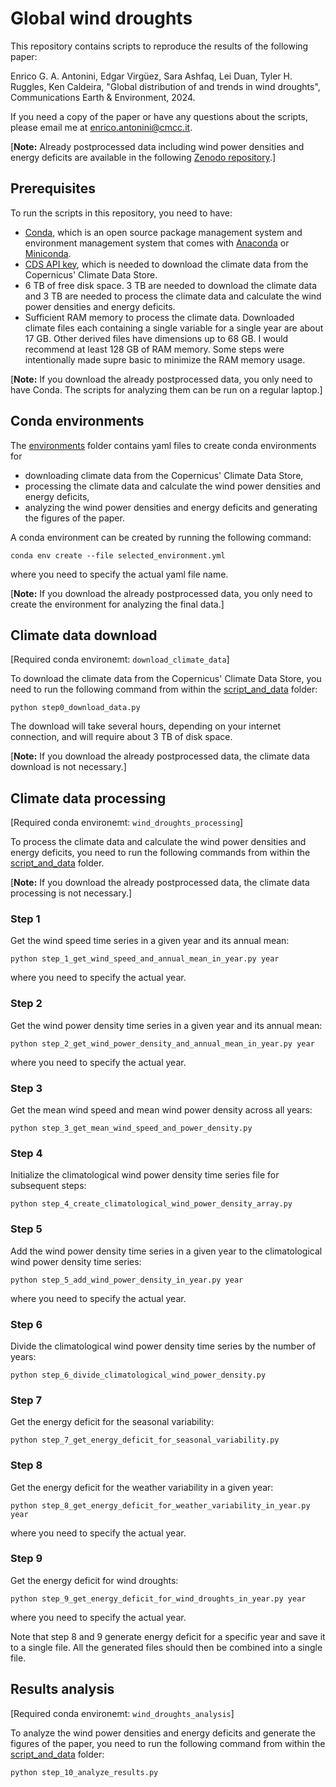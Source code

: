 # Global wind droughts
This repository contains scripts to reproduce the results of the following paper:

Enrico G. A. Antonini, Edgar Virgüez, Sara Ashfaq, Lei Duan, Tyler H. Ruggles, Ken Caldeira, "Global distribution of and trends in wind droughts", Communications Earth & Environment, 2024.

If you need a copy of the paper or have any questions about the scripts, please email me at enrico.antonini@cmcc.it.

[**Note:** Already postprocessed data including wind power densities and energy deficits are available in the following [Zenodo repository](https://zenodo.org/).]

## Prerequisites

To run the scripts in this repository, you need to have:

* [Conda](https://docs.conda.io/en/latest/), which is an open source package management system and environment management system that comes with [Anaconda](https://www.anaconda.com/) or [Miniconda](https://docs.conda.io/projects/miniconda/en/latest/).
* [CDS API key](https://cds.climate.copernicus.eu/api-how-to), which is needed to download the climate data from the Copernicus' Climate Data Store.
* 6 TB of free disk space. 3 TB are needed to download the climate data and 3 TB are needed to process the climate data and calculate the wind power densities and energy deficits.
* Sufficient RAM memory to process the climate data. Downloaded climate files each containing a single variable for a single year are about 17 GB. Other derived files have dimensions up to 68 GB. I would recommend at least 128 GB of RAM memory. Some steps were intentionally made supre basic to minimize the RAM memory usage.

[**Note:** If you download the already postprocessed data, you only need to have Conda. The scripts for analyzing them can be run on a regular laptop.]

## Conda environments

The [environments](https://github.com/eantonini/Global_wind_droughts/tree/main/environments) folder contains yaml files to create conda environments for

* downloading climate data from the Copernicus' Climate Data Store,
* processing the climate data and calculate the wind power densities and energy deficits,
* analyzing the wind power densities and energy deficits and generating the figures of the paper.

A conda environment can be created by running the following command:
```
conda env create --file selected_environment.yml
```
where you need to specify the actual yaml file name.

[**Note:** If you download the already postprocessed data, you only need to create the environment for analyzing the final data.]

## Climate data download

[Required conda environemt: `download_climate_data`]

To download the climate data from the Copernicus' Climate Data Store, you need to run the following command from within the [script_and_data](https://github.com/eantonini/Global_wind_droughts/tree/main/scripts_and_data) folder:
```
python step0_download_data.py
```
The download will take several hours, depending on your internet connection, and will require about 3 TB of disk space.

[**Note:** If you download the already postprocessed data, the climate data download is not necessary.]

## Climate data processing

[Required conda environemt: `wind_droughts_processing`]

To process the climate data and calculate the wind power densities and energy deficits, you need to run the following commands from within the [script_and_data](https://github.com/eantonini/Global_wind_droughts/tree/main/scripts_and_data) folder.

[**Note:** If you download the already postprocessed data, the climate data processing is not necessary.]

### Step 1

Get the wind speed time series in a given year and its annual mean:
```
python step_1_get_wind_speed_and_annual_mean_in_year.py year
```
where you need to specify the actual year.

### Step 2

Get the wind power density time series in a given year and its annual mean:
```
python step_2_get_wind_power_density_and_annual_mean_in_year.py year
```
where you need to specify the actual year.

### Step 3

Get the mean wind speed and mean wind power density across all years:
```
python step_3_get_mean_wind_speed_and_power_density.py
```

### Step 4

Initialize the climatological wind power density time series file for subsequent steps:
```
python step_4_create_climatological_wind_power_density_array.py
```

### Step 5

Add the wind power density time series in a given year to the climatological wind power density time series:
```
python step_5_add_wind_power_density_in_year.py year
```
where you need to specify the actual year.

### Step 6

Divide the climatological wind power density time series by the number of years:
```
python step_6_divide_climatological_wind_power_density.py
```

### Step 7

Get the energy deficit for the seasonal variability:
```
python step_7_get_energy_deficit_for_seasonal_variability.py
```

### Step 8

Get the energy deficit for the weather variability in a given year:
```
python step_8_get_energy_deficit_for_weather_variability_in_year.py year
```
where you need to specify the actual year.

### Step 9

Get the energy deficit for wind droughts:
```
python step_9_get_energy_deficit_for_wind_droughts_in_year.py year
```
where you need to specify the actual year.

Note that step 8 and 9 generate energy deficit for a specific year and save it to a single file. All the generated files should then be combined into a single file.

## Results analysis

[Required conda environemt: `wind_droughts_analysis`]

To analyze the wind power densities and energy deficits and generate the figures of the paper, you need to run the following command from within the [script_and_data](https://github.com/eantonini/Global_wind_droughts/tree/main/scripts_and_data) folder:
```
python step_10_analyze_results.py
```
